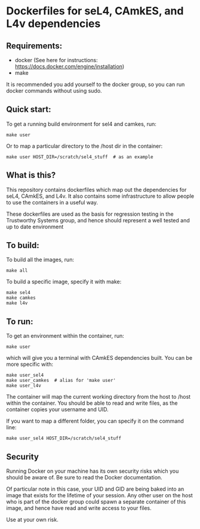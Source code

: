 # Dockerfiles for seL4, CAmkES, and L4v dependencies

## Requirements:

 * docker (See here for instructions: https://docs.docker.com/engine/installation)
 * make

It is recommended you add yourself to the docker group, so you can run docker commands without using sudo.


## Quick start:
To get a running build environment for sel4 and camkes, run:

    make user

Or to map a particular directory to the /host dir in the container:

    make user HOST_DIR=/scratch/sel4_stuff  # as an example


## What is this?
This repository contains dockerfiles which map out the dependencies for seL4, CAmkES, and L4v. It also contains some infrastructure to allow people to use the containers in a useful way.

These dockerfiles are used as the basis for regression testing in the Trustworthy Systems group, and hence should represent a well tested and up to date environment


## To build:
To build all the images, run:

    make all

To build a specific image, specify it with make:

    make sel4
    make camkes
    make l4v


## To run:
To get an environment within the container, run:

    make user

which will give you a terminal with CAmkES dependencies built. You can be more specific with:

    make user_sel4
    make user_camkes  # alias for 'make user'
    make user_l4v

The container will map the current working directory from the host to /host within the container. You should be able to read and write files, as the container copies your username and UID.

If you want to map a different folder, you can specify it on the command line:

    make user_sel4 HOST_DIR=/scratch/sel4_stuff


## Security
Running Docker on your machine has its own security risks which you should be aware of. Be sure to read the Docker documentation.

Of particular note in this case, your UID and GID are being baked into an image that exists for the lifetime of your session. Any other user on the host who is part of the docker group could spawn a separate container of this image, and hence have read and write access to your files.

Use at your own risk.
